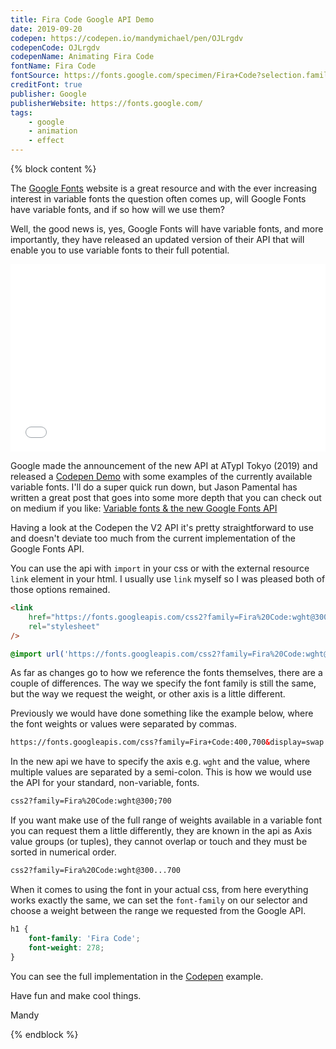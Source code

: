 ```yaml
---
title: Fira Code Google API Demo
date: 2019-09-20
codepen: https://codepen.io/mandymichael/pen/OJLrgdv
codepenCode: OJLrgdv
codepenName: Animating Fira Code
fontName: Fira Code
fontSource: https://fonts.google.com/specimen/Fira+Code?selection.family=Fira+Code
creditFont: true
publisher: Google
publisherWebsite: https://fonts.google.com/
tags:
    - google
    - animation
    - effect
---
```


{% block content %}

The [Google Fonts](https://fonts.google.com/) website is a great resource and with the ever increasing interest in variable fonts the question often comes up, will Google Fonts have variable fonts, and if so how will we use them?

Well, the good news is, yes, Google Fonts will have variable fonts, and more importantly, they have released an updated version of their API that will enable you to use variable fonts to their full potential.

<iframe height="300" style="width: 100%;" scrolling="no" title="{{codepenName}}" src="//codepen.io/mandymichael/embed/{{codepenCode}}/?height=300&theme-id=dark&default-tab=css,result" frameborder="no" allowtransparency="true" allowfullscreen="true">
  See the Pen <a href='{{codepen}}'>{{codepenName}}</a> by Mandy Michael
  (<a href='https://codepen.io/mandymichael'>@mandymichael</a>) on <a href='https://codepen.io'>CodePen</a>.
</iframe>

Google made the announcement of the new API at ATypI Tokyo (2019) and released a [Codepen Demo](https://codepen.io/nlwilliams/full/JjPJewp) with some examples of the currently available variable fonts. I'll do a super quick run down, but Jason Pamental
has written a great post that goes into some more depth that you can check out on medium if you like: [Variable fonts & the new Google Fonts API](https://medium.com/web-typography-news/variable-fonts-the-new-google-fonts-api-d442e9a0a255)

Having a look at the Codepen the V2 API it's pretty straightforward to use and doesn't deviate too much from the current implementation of the Google Fonts API.

You can use the api with `import` in your css or with the external resource `link` element in your html. I usually use `link` myself so I was pleased both of those options remained.

```html
<link
    href="https://fonts.googleapis.com/css2?family=Fira%20Code:wght@300..700&display=swap"
    rel="stylesheet"
/>
```

```css
@import url('https://fonts.googleapis.com/css2?family=Fira%20Code:wght@300..700&display=swap');
```

As far as changes go to how we reference the fonts themselves, there are a couple of differences. The way we specify the font family is still the same, but the way we request the weight, or other axis is a little different.

Previously we would have done something like the example below, where the font weights or values were separated by commas.

```html
https://fonts.googleapis.com/css?family=Fira+Code:400,700&display=swap
```

In the new api we have to specify the axis e.g. `wght` and the value, where multiple values are separated by a semi-colon. This is how we would use the API for your standard, non-variable, fonts.

```html
css2?family=Fira%20Code:wght@300;700
```

If you want make use of the full range of weights available in a variable font you can request them a little differently, they are known in the api as Axis value groups (or tuples), they cannot overlap or touch and they must be sorted in numerical order.

```html
css2?family=Fira%20Code:wght@300...700
```

When it comes to using the font in your actual css, from here everything works exactly the same, we can set the `font-family` on our selector and choose a weight between the range we requested from the Google API.

```css
h1 {
    font-family: 'Fira Code';
    font-weight: 278;
}
```

You can see the full implementation in the [Codepen]({{codepen}}) example.

Have fun and make cool things.

Mandy

{% endblock %}
